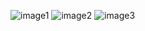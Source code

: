 ![image1](https://user-images.githubusercontent.com/62710937/132343469-306fd14f-e6f5-4ee5-8c06-fc8c0f8bcd4b.jpg)
![image2](https://user-images.githubusercontent.com/62710937/132343452-a0e72bbb-c5d2-4a72-b092-6f8df3e00cb5.jpg)
![image3](https://user-images.githubusercontent.com/62710937/132343460-2cdaeaa6-900e-48c4-b153-d6f25d868ef8.jpg)